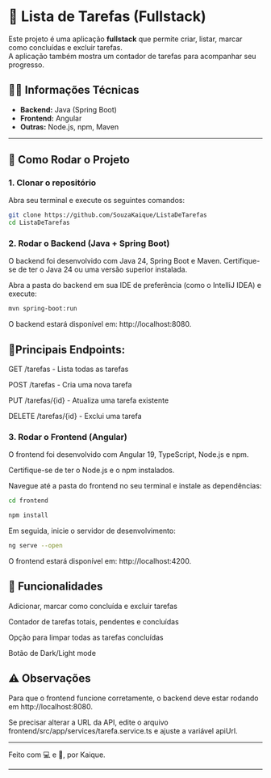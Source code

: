 
# 📝 Lista de Tarefas (Fullstack)

Este projeto é uma aplicação **fullstack** que permite criar, listar, marcar como concluídas e excluir tarefas.  
A aplicação também mostra um contador de tarefas para acompanhar seu progresso.

## 🧑‍💻 Informações Técnicas

* **Backend:** Java (Spring Boot)
* **Frontend:** Angular
* **Outras:** Node.js, npm, Maven

---

## 🚀 Como Rodar o Projeto

### 1. Clonar o repositório

Abra seu terminal e execute os seguintes comandos:

```bash
git clone https://github.com/SouzaKaique/ListaDeTarefas
cd ListaDeTarefas
```
### 2. Rodar o Backend (Java + Spring Boot)

O backend foi desenvolvido com Java 24, Spring Boot e Maven.
Certifique-se de ter o Java 24 ou uma versão superior instalada.

Abra a pasta do backend em sua IDE de preferência (como o IntelliJ IDEA) e execute:

```bash
mvn spring-boot:run
```
O backend estará disponível em: http://localhost:8080.

## 🚩Principais Endpoints:
GET /tarefas - Lista todas as tarefas

POST /tarefas - Cria uma nova tarefa

PUT /tarefas/{id} - Atualiza uma tarefa existente

DELETE /tarefas/{id} - Exclui uma tarefa

### 3. Rodar o Frontend (Angular)

O frontend foi desenvolvido com Angular 19, TypeScript, Node.js e npm.

Certifique-se de ter o Node.js e o npm instalados.

Navegue até a pasta do frontend no seu terminal e instale as dependências:
```bash
cd frontend
```

```bash
npm install
```
Em seguida, inicie o servidor de desenvolvimento:
```bash
ng serve --open 
```
O frontend estará disponível em: http://localhost:4200.

## 📝 Funcionalidades

Adicionar, marcar como concluída e excluir tarefas

Contador de tarefas totais, pendentes e concluídas

Opção para limpar todas as tarefas concluídas

Botão de Dark/Light mode

## ⚠️ Observações

Para que o frontend funcione corretamente, o backend deve estar rodando em http://localhost:8080.

Se precisar alterar a URL da API, edite o arquivo frontend/src/app/services/tarefa.service.ts e ajuste a variável apiUrl.

---

Feito com 💻 e 🧠, por Kaique.

--- 
